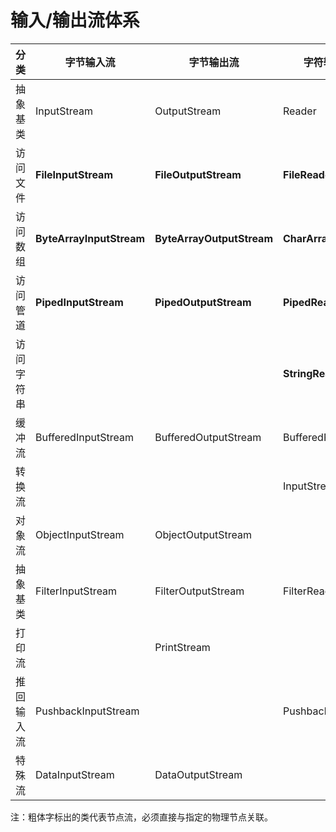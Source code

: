 # 输入/输出流体系

|分类|字节输入流|字节输出流|字符输入流|字符输出流|
|---|---|---|---|---|
|抽象基类|InputStream|OutputStream|Reader|Writer|
|访问文件|<strong>FileInputStream</strong>|<strong>FileOutputStream</strong>|<strong>FileReader</strong>|<strong>FileWriter</strong>|
|访问数组|<strong>ByteArrayInputStream</strong>|<strong>ByteArrayOutputStream</strong>|<strong>CharArrayReader</strong>|<strong>CharArrayWriter</strong>|
|访问管道|<strong>PipedInputStream</strong>|<strong>PipedOutputStream</strong>|<strong>PipedReader</strong>|<strong>PipedWriter</strong>|
|访问字符串|||<strong>StringReader</strong>|<strong>StringWriter</strong>|
|缓冲流|BufferedInputStream|BufferedOutputStream|BufferedReader|BufferedWriter|
|转换流|||InputStreamReader|OutputStreamWriter|
|对象流|ObjectInputStream|ObjectOutputStream|||
|抽象基类|FilterInputStream|FilterOutputStream|FilterReader|FilterWriter|
|打印流||PrintStream|||
|推回输入流|PushbackInputStream||PushbackReader||
|特殊流|DataInputStream|DataOutputStream|||

注：粗体字标出的类代表节点流，必须直接与指定的物理节点关联。
